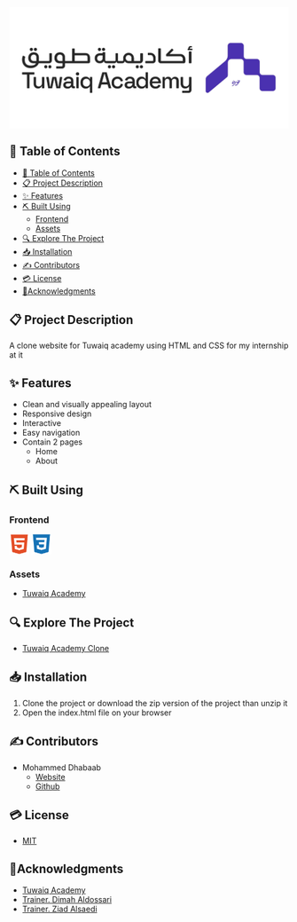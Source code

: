 <div style="display:flex; justify-content: center;">
  <img src="./assets/readme/banner/banner.jpg" alt="Project Logo" />
</div>

## 📂 Table of Contents

- [📂 Table of Contents](#-table-of-contents)
- [📋 Project Description](#-project-description)
- [✨ Features](#-features)
- [⛏️ Built Using](#️-built-using)
  - [Frontend](#frontend)
  - [Assets](#assets)
- [🔍 Explore The Project](#-explore-the-project)
- [📥 Installation](#-installation)
- [✍ Contributors](#-contributors)
- [💳 License](#-license)
- [🏅Acknowledgments](#acknowledgments)

## 📋 Project Description

A clone website for Tuwaiq academy using HTML and CSS for my internship at it

<!-- <div style="display:flex; justify-content: center;">
  <img src="src/assets/readme/snapshots/snapshot-2.png" alt="Project snapshot" />
</div> -->

## ✨ Features

- Clean and visually appealing layout
- Responsive design
- Interactive
- Easy navigation
- Contain 2 pages
  - Home
  - About

## ⛏️ Built Using

### Frontend

<a href="https://developer.mozilla.org/en-US/docs/Glossary/HTML5" target="_blank" rel="noreferrer"><img src="./assets/readme/skills/frontend/html.svg" width="36" height="36" alt="HTML5" title="HTML5" /></a>
<a href="https://www.w3.org/TR/CSS/#css" target="_blank" rel="noreferrer"><img src="./assets/readme/skills/frontend/css.svg" width="36" height="36" alt="CSS3" title="CSS3" /></a>


### Assets

- [Tuwaiq Academy](https://tuwaiq.edu.sa/)


## 🔍 Explore The Project

- [Tuwaiq Academy Clone](https://mohammed-dhabaab.github.io/tuwaiq-adademy-clone/)


## 📥 Installation

1. Clone the project or download the zip version of the project than unzip it
2. Open the index.html file on your browser

## ✍ Contributors

- Mohammed Dhabaab
  - [Website](https://mohammeddhabaab.com/)
  - [Github](https://github.com/mohammed-dhabaab)

## 💳 License

- [MIT](https://choosealicense.com/licenses/mit/)

## 🏅Acknowledgments
- [Tuwaiq Academy](https://mohammed-dhabaab.github.io/tuwaiq-adademy-clone/)
- [Trainer. Dimah Aldossari](https://github.com/Dimah-Aldossari)
- [Trainer. Ziad Alsaedi](https://github.com/ZiadAlsaedi)
